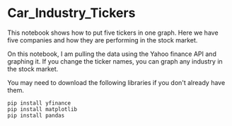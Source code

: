 # Car_Industry_Tickers
This notebook shows how to put five tickers in one graph. Here we have five companies and how they are performing in the stock market.

On this notebook, I am pulling the data using the Yahoo finance API and graphing it.
If you change the ticker names, you can graph any industry in the stock market.

You may need to download the following libraries if you don't already have them.
```
pip install yfinance
pip install matplotlib
pip install pandas
```

